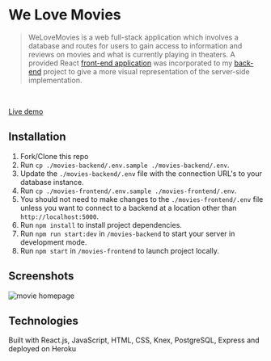 # We Love Movies

>WeLoveMovies is a web full-stack application which involves a database and routes for users to gain access to information and reviews on movies and what is currently playing in theaters. 
A provided React [front-end application](https://github.com/Thinkful-Ed/starter-movie-front-end) was incorporated to my [back-end](https://github.com/dantebhang/WeLoveMovies-backend) project to give a more visual representation of the server-side implementation.  <br>
<br>

[Live demo](https://movies-frontend-db.herokuapp.com/)

## Installation 
1. Fork/Clone this repo
2. Run `cp ./movies-backend/.env.sample ./movies-backend/.env`.
3. Update the `./movies-backend/.env` file with the connection URL's to your database instance.
4. Run `cp ./movies-frontend/.env.sample ./movies-frontend/.env`.
5. You should not need to make changes to the `./movies-frontend/.env` file unless you want to connect to a backend at a location other than `http://localhost:5000`.
6. Run `npm install` to install project dependencies.
7. Run `npm run start:dev` in `/movies-backend` to start your server in development mode.
8. Run `npm start` in `/movies-frontend` to launch project locally.

## Screenshots

![movie homepage](https://images.ctfassets.net/c7lxnbtvvcxm/3xzgFVIxgNM4H53CsJkKJa/64c51046aa810105e3ef4af77867a6f7/WeLoveMovies.png)

## Technologies

Built with React.js, JavaScript, HTML, CSS, Knex, PostgreSQL, Express and deployed on Heroku
